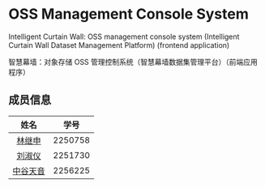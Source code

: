 # OSS Management Console System

Intelligent Curtain Wall: OSS management console system (Intelligent Curtain Wall Dataset Management Platform) (frontend application)

智慧幕墙：对象存储 OSS 管理控制系统（智慧幕墙数据集管理平台）（前端应用程序）

## 成员信息

| 姓名 | 学号 |
| :---: | :---: |
| [林继申](https://github.com/MinmusLin) | 2250758 |
| [刘淑仪](https://github.com/bunnyoii) | 2251730 |
| [中谷天音](https://github.com/amaneosaka) | 2256225 |